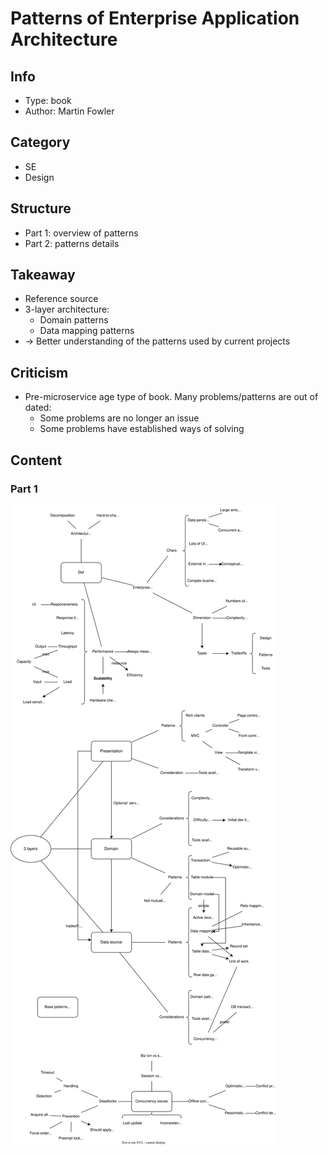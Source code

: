 # Patterns of Enterprise Application Architecture

## Info
- Type: book
- Author: Martin Fowler

## Category
- SE
- Design

## Structure
- Part 1: overview of patterns
- Part 2: patterns details

## Takeaway
- Reference source
- 3-layer architecture:
  - Domain patterns
  - Data mapping patterns
- -> Better understanding of the patterns used by current projects

## Criticism
- Pre-microservice age type of book. Many problems/patterns are out of dated:
  - Some problems are no longer an issue
  - Some problems have established ways of solving

## Content

### Part 1
<img src="./resources/patterns-of-enterprise-app-architecture.drawio.svg">